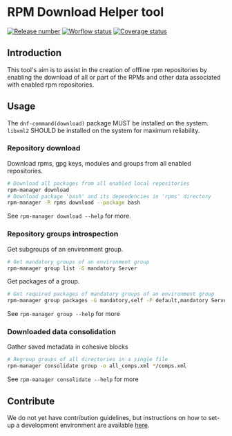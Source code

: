 # RPM Download Helper tool

[![Release number](https://shields.io/github/v/release/Ayowel/rpm-manager)](https://github.com/Ayowel/rpm-manager/releases/latest) [![Worflow status](https://shields.io/github/workflow/status/Ayowel/rpm-manager/Main)](https://github.com/Ayowel/rpm-manager/actions) [![Coverage status](https://shields.io/codecov/c/github/Ayowel/rpm-manager)](https://codecov.io/github/Ayowel/rpm-manager/)

## Introduction

This tool's aim is to assist in the creation of offline rpm repositories by enabling the download of all or part of the RPMs and other data associated with enabled rpm repositories.

## Usage

The `dnf-command(download)` package MUST be installed on the system.
`libxml2` SHOULD be installed on the system for maximum reliability.

### Repository download

Download rpms, gpg keys, modules and groups from all enabled repositories.

```bash
# Download all packages from all enabled local repositories
rpm-manager download
# Download package 'bash' and its dependencies in 'rpms' directory
rpm-manager -R rpms download --package bash
```

See `rpm-manager download --help` for more.

### Repository groups introspection

Get subgroups of an environment group.

```bash
# Get mandatory groups of an environment group
rpm-manager group list -G mandatory Server
```

Get packages of a group.

```bash
# Get required packages of mandatory groups of an environment group
rpm-manager group packages -G mandatory,self -P default,mandatory Server
```

See `rpm-manager group --help` for more

### Downloaded data consolidation

Gather saved metadata in cohesive blocks

```bash
# Regroup groups of all directories in a single file
rpm-manager consolidate group -o all_comps.xml */comps.xml
```

See `rpm-manager consolidate --help` for more

## Contribute

We do not yet have contribution guidelines, but instructions on how to set-up a development environment are available [here](DEVELOPER.md).
